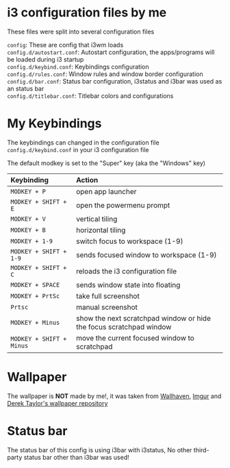 # i3 configuration files by me

These files were split into several configuration files

```config```: These are config that i3wm loads <br>
```config.d/autostart.conf```: Autostart configuration, the apps/programs will be loaded during i3 startup <br>
```config.d/keybind.conf```: Keybindings configuration <br>
```config.d/rules.conf```: Window rules and window border configuration <br>
```config.d/bar.conf```: Status bar configuration, i3status and i3bar was used as an status bar <br>
```config.d/titlebar.conf```: Titlebar colors and configurations <br>

# My Keybindings

The keybindings can changed in the configuration file ```config.d/keybind.conf``` in your i3 configuration file

The default modkey is set to the "Super" key (aka the "Windows" key)

| Keybinding | Action |
| :--- | :--- |
| `MODKEY + P` | open app launcher |
| `MODKEY + SHIFT + E` | open the powermenu prompt |
| `MODKEY + V` | vertical tiling |
| `MODKEY + B` | horizontal tiling |
| `MODKEY + 1-9` | switch focus to workspace (1-9) |
| `MODKEY + SHIFT + 1-9` | sends focused window to workspace (1-9) |
| `MODKEY + SHIFT + C` | reloads the i3 configuration file |
| `MODKEY + SPACE` | sends window state into floating |
| `MODKEY + PrtSc` | take full screenshot |
| `Prtsc` | manual screenshot |
| `MODKEY + Minus` | show the next scratchpad window or hide the focus scratchpad window |
| `MODKEY + SHIFT + Minus` | move the current focused window to scratchpad |

# Wallpaper

The wallpaper is **NOT** made by me!, it was taken from [Wallhaven](https://wallhaven.cc), [Imgur](https://imgur.com/a/200-pieces-of-favourite-wallpapers-0SAg3zv) and [Derek Taylor's wallpaper repository](https://gitlab.com/dwt1/wallpapers)

# Status bar

The status bar of this config is using i3bar with i3status, No other third-party status bar other than i3bar was used!
